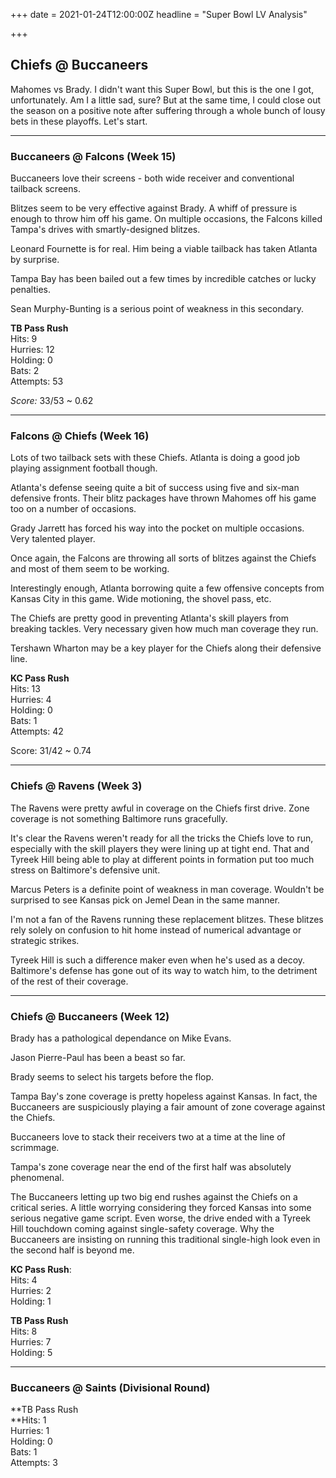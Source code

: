 +++
date = 2021-01-24T12:00:00Z
headline = "Super Bowl LV Analysis"

+++
## Chiefs @ Buccaneers

Mahomes vs Brady. I didn't want this Super Bowl, but this is the one I got, unfortunately. Am I a little sad, sure? But at the same time, I could close out the season on a positive note after suffering through a whole bunch of lousy bets in these playoffs. Let's start.

***

### Buccaneers @ Falcons (Week 15)

Buccaneers love their screens - both wide receiver and conventional tailback screens.

Blitzes seem to be very effective against Brady. A whiff of pressure is enough to throw him off his game. On multiple occasions, the Falcons killed Tampa's drives with smartly-designed blitzes.

Leonard Fournette is for real. Him being a viable tailback has taken Atlanta by surprise.

Tampa Bay has been bailed out a few times by incredible catches or lucky penalties.

Sean Murphy-Bunting is a serious point of weakness in this secondary.

**TB Pass Rush**  
Hits: 9  
Hurries: 12  
Holding: 0  
Bats: 2  
Attempts: 53

_Score:_ 33/53 \~ 0.62

***

### Falcons @ Chiefs (Week 16)

Lots of two tailback sets with these Chiefs. Atlanta is doing a good job playing assignment football though.

Atlanta's defense seeing quite a bit of success using five and six-man defensive fronts. Their blitz packages have thrown Mahomes off his game too on a number of occasions.

Grady Jarrett has forced his way into the pocket on multiple occasions. Very talented player.

Once again, the Falcons are throwing all sorts of blitzes against the Chiefs and most of them seem to be working.

Interestingly enough, Atlanta borrowing quite a few offensive concepts from Kansas City in this game. Wide motioning, the shovel pass, etc. 

The Chiefs are pretty good in preventing Atlanta's skill players from breaking tackles. Very necessary given how much man coverage they run.

Tershawn Wharton may be a key player for the Chiefs along their defensive line.

**KC Pass Rush**  
Hits: 13  
Hurries: 4  
Holding: 0  
Bats: 1  
Attempts: 42

Score: 31/42 \~ 0.74

***

### Chiefs @ Ravens (Week 3)

The Ravens were pretty awful in coverage on the Chiefs first drive. Zone coverage is not something Baltimore runs gracefully.

It's clear the Ravens weren't ready for all the tricks the Chiefs love to run, especially with the skill players they were lining up at tight end. That and Tyreek Hill being able to play at different points in formation put too much stress on Baltimore's defensive unit.

Marcus Peters is a definite point of weakness in man coverage. Wouldn't be surprised to see Kansas pick on Jemel Dean in the same manner.

I'm not a fan of the Ravens running these replacement blitzes. These blitzes rely solely on confusion to hit home instead of numerical advantage or strategic strikes.

Tyreek Hill is such a difference maker even when he's used as a decoy. Baltimore's defense has gone out of its way to watch him, to the detriment of the rest of their coverage.

***

### Chiefs @ Buccaneers (Week 12)

Brady has a pathological dependance on Mike Evans.

Jason Pierre-Paul has been a beast so far.

Brady seems to select his targets before the flop.

Tampa Bay's zone coverage is pretty hopeless against Kansas. In fact, the Buccaneers are suspiciously playing a fair amount of zone coverage against the Chiefs.

Buccaneers love to stack their receivers two at a time at the line of scrimmage.

Tampa's zone coverage near the end of the first half was absolutely phenomenal.

The Buccaneers letting up two big end rushes against the Chiefs on a critical series.  A little worrying considering they forced Kansas into some serious negative game script. Even worse, the drive ended with a Tyreek Hill touchdown coming against single-safety coverage. Why the Buccaneers are insisting on running this traditional single-high look even in the second half is beyond me.

**KC Pass Rush**:  
Hits: 4  
Hurries: 2  
Holding: 1

**TB Pass Rush**  
Hits: 8  
Hurries: 7  
Holding: 5

***

### Buccaneers @ Saints (Divisional Round)

**TB Pass Rush  
**Hits: 1  
Hurries: 1  
Holding: 0  
Bats: 1  
Attempts: 3